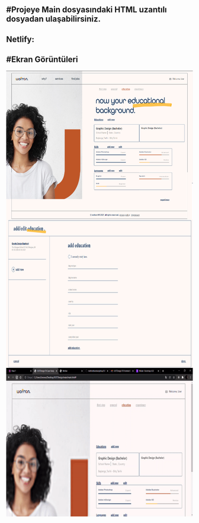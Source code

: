 #Projeye Main dosyasındaki HTML uzantılı dosyadan ulaşabilirsiniz.
---
Netlify:
---
#Ekran Görüntüleri
---
<img alt="photoshopsheme" src="./presentation/Ss1.png" 
        style="float: left; width:650px; height:400px;" />

<img alt="photoshopsheme" src="./presentation/Ss2.png" 
        style="float: left; width:650px; height:400px;" />

<br/>
<img alt="gif" src="./presentation/video-to-gif-converter.gif" 
        style="float: left; width:650px; height:400px;" /> 
